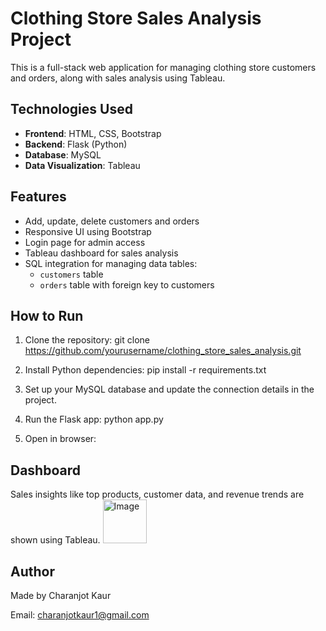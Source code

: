 
# Clothing Store Sales Analysis Project

This is a full-stack web application for managing clothing store customers and orders, along with sales analysis using Tableau.
## Technologies Used

- **Frontend**: HTML, CSS, Bootstrap
- **Backend**: Flask (Python)
- **Database**: MySQL
- **Data Visualization**: Tableau
## Features

- Add, update, delete customers and orders
- Responsive UI using Bootstrap
- Login page for admin access
- Tableau dashboard for sales analysis
- SQL integration for managing data tables:
  - `customers` table
  - `orders` table with foreign key to customers
## How to Run

1. Clone the repository:
git clone https://github.com/yourusername/clothing_store_sales_analysis.git

2. Install Python dependencies: pip install -r requirements.txt
3. Set up your MySQL database and update the connection details in the project.

4. Run the Flask app: python app.py
5. Open in browser:


## Dashboard

Sales insights like top products, customer data, and revenue trends are shown using Tableau.
<img src="https://github.com/user-attachments/assets/71f99cee-d95d-486d-9330-6242f932683f" alt="Image" width="70"/>



## Author

Made by Charanjot Kaur 

Email: charanjotkaur1@gmail.com

